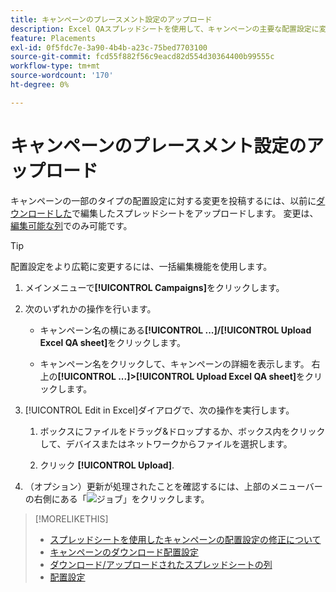 ```yaml
---
title: キャンペーンのプレースメント設定のアップロード
description: Excel QAスプレッドシートを使用して、キャンペーンの主要な配置設定に変更をアップロードする方法を説明します。
feature: Placements
exl-id: 0f5fdc7e-3a90-4b4b-a23c-75bed7703100
source-git-commit: fcd55f882f56c9eacd82d554d30364400b99555c
workflow-type: tm+mt
source-wordcount: '170'
ht-degree: 0%

---
```


# キャンペーンのプレースメント設定のアップロード

キャンペーンの一部のタイプの配置設定に対する変更を投稿するには、以前に[ダウンロードした](qa-sheet-download.md)で編集したスプレッドシートをアップロードします。 変更は、[編集可能な列](qa-sheet-columns.md)でのみ可能です。

>[!TIP]
>
>配置設定をより広範に変更するには、一括編集機能を使用します。<!-- add link once we have help on it -->

1. メインメニューで&#x200B;**[!UICONTROL Campaigns]**&#x200B;をクリックします。

1. 次のいずれかの操作を行います。

   * キャンペーン名の横にある&#x200B;**[!UICONTROL ...]/[!UICONTROL Upload Excel QA sheet]**&#x200B;をクリックします。

   * キャンペーン名をクリックして、キャンペーンの詳細を表示します。 右上の&#x200B;**[!UICONTROL ...]>[!UICONTROL Upload Excel QA sheet]**&#x200B;をクリックします。

1. [!UICONTROL Edit in Excel]ダイアログで、次の操作を実行します。

   1. ボックスにファイルをドラッグ&amp;ドロップするか、ボックス内をクリックして、デバイスまたはネットワークからファイルを選択します。

   1. クリック **[!UICONTROL Upload]**.

1. （オプション）更新が処理されたことを確認するには、上部のメニューバーの右側にある「![ジョブ](/help/dsp/assets/downloads.png)」をクリックします。

>[!MORELIKETHIS]
>
>* [スプレッドシートを使用したキャンペーンの配置設定の修正について](qa-about.md)
>* [キャンペーンのダウンロード配置設定](qa-sheet-download.md)
>* [ダウンロード/アップロードされたスプレッドシートの列](qa-sheet-columns.md)
>* [配置設定](/help/dsp/campaign-management/placements/placement-settings.md)

